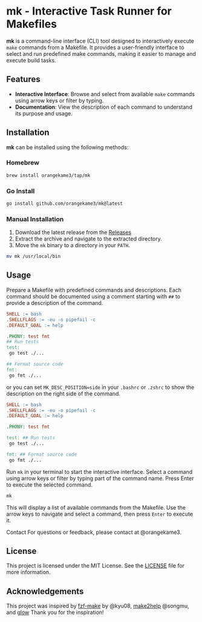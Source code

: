 # mk - Interactive Task Runner for Makefiles

**mk** is a command-line interface (CLI) tool designed to interactively execute `make` commands from a Makefile. It provides a user-friendly interface to select and run predefined make commands, making it easier to manage and execute build tasks.

## Features

- **Interactive Interface**: Browse and select from available `make` commands using arrow keys or filter by typing.
- **Documentation**: View the description of each command to understand its purpose and usage.

## Installation

**mk** can be installed using the following methods:

### Homebrew

```bash
brew install orangekame3/tap/mk
```

### Go Install

```bash
go install github.com/orangekame3/mk@latest
```

### Manual Installation

1. Download the latest release from the [Releases](https://github.com/orangekame3/mk/releases)
2. Extract the archive and navigate to the extracted directory.
3. Move the `mk` binary to a directory in your `PATH`.

```bash
mv mk /usr/local/bin
```

## Usage

Prepare a Makefile with predefined commands and descriptions. Each command should be documented using a comment starting with `##` to provide a description of the command.

```makefile
SHELL := bash
.SHELLFLAGS := -eu -o pipefail -c
.DEFAULT_GOAL := help

.PHONY: test fmt
## Run tests
test:
 go test ./...

## Format source code
fmt:
 go fmt ./...

```

or you can set `MK_DESC_POSITION=side` in your `.bashrc` or `.zshrc` to show the description on the right side of the command.

```makefile
SHELL := bash
.SHELLFLAGS := -eu -o pipefail -c
.DEFAULT_GOAL := help

.PHONY: test fmt

test: ## Run tests
 go test ./...

fmt: ## Format source code
 go fmt ./...

```

Run `mk` in your terminal to start the interactive interface. Select a command using arrow keys or filter by typing part of the command name. Press Enter to execute the selected command.

```bash
mk
```

This will display a list of available commands from the Makefile. Use the arrow keys to navigate and select a command, then press `Enter` to execute it.

Contact
For questions or feedback, please contact at @orangekame3.

## License

This project is licensed under the MIT License. See the [LICENSE](LICENSE) file for more information.

## Acknowledgements

This project was inspired by [fzf-make](https://github.com/kyu08/fzf-make) by @kyu08, [make2help](https://github.com/Songmu/make2help) @songmu, and [glow](https://github.com/charmbracelet/glow) Thank you for the inspiration!
